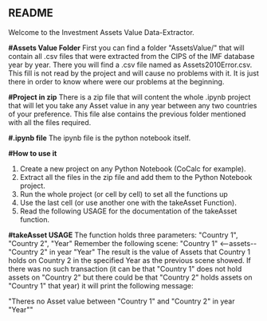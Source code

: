 ## README

Welcome to the Investment Assets Value Data-Extractor.

**#Assets Value Folder**
First you can find a folder "AssetsValue/" that will contain all .csv files that were extracted from the CIPS of the IMF database year by year.
There you will find a .csv file named as Assets2010Error.csv. This fill is not read by the project and will cause no problems with it.
It is just there in order to know where were our problems at the beginning.

**#Project in zip**
There is a zip file that will content the whole .ipynb project that will let you take any Asset value in any year between any two countries of your preference.
This file alse contains the previous folder mentioned with all the files required.

**#.ipynb file**
The ipynb file is the python notebook itself.

**#How to use it**

1. Create a new project on any Python Notebook (CoCalc for example).
2. Extract all the files in the zip file and add them to the Python Notebook project.
3. Run the whole project (or cell by cell) to set all the functions up
4. Use the last cell (or use another one with the takeAsset Function).
5. Read the following USAGE for the documentation of the takeAsset function.


**#takeAsset USAGE**
The function holds three parameters: "Country 1", "Country 2", "Year"
Remember the following scene: "Country 1" <--assets-- "Country 2"  in year "Year"
The result is the value of Assets that Country 1 holds on Country 2 in the specified Year as the previous scene showed.
If there was no such transaction (it can be that "Country 1" does not hold assets on "Country 2" but there could be that "Country 2" holds assets on "Country 1" that year) it will print the following message:

"Theres no Asset value between "Country 1" and "Country 2" in year "Year""
